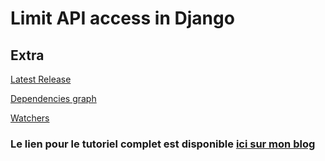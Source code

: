 # Limit API access in Django

## Extra

[Latest Release](https://github.com/Stefan-ci/Limit-API-access-in-Django-beginers/releases/latest)

[Dependencies graph](https://github.com/Stefan-ci/Limit-API-access-in-Django-beginers/graphs/commit-activity)

[Watchers](https://github.com/Stefan-ci/Limit-API-access-in-Django-beginers/watchers)

### Le lien pour le tutoriel complet est disponible [ici sur mon blog](https://stefan-ci.herokuapp.com/articles/Python/generation-de-cles-privees-uniques-pour-lutilisation-dun-service-dans-une-api-en-python-en-utilisant-django/)







